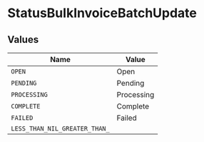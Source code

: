 # StatusBulkInvoiceBatchUpdate


## Values

| Name                          | Value                         |
| ----------------------------- | ----------------------------- |
| `OPEN`                        | Open                          |
| `PENDING`                     | Pending                       |
| `PROCESSING`                  | Processing                    |
| `COMPLETE`                    | Complete                      |
| `FAILED`                      | Failed                        |
| `LESS_THAN_NIL_GREATER_THAN_` | <nil>                         |